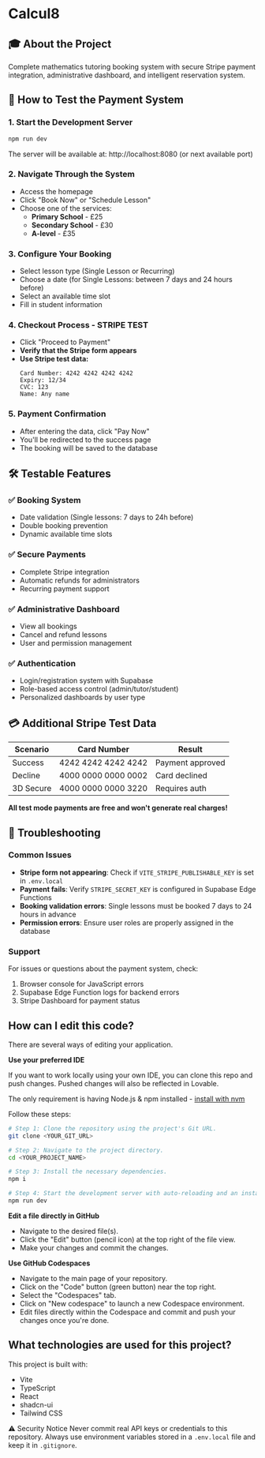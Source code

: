 # Calcul8

## 🎓 About the Project

Complete mathematics tutoring booking system with secure Stripe payment integration, administrative dashboard, and intelligent reservation system.

## 🚀 How to Test the Payment System

### 1. **Start the Development Server**

```sh
npm run dev
```

The server will be available at: http://localhost:8080 (or next available port)

### 2. **Navigate Through the System**

- Access the homepage
- Click "Book Now" or "Schedule Lesson"
- Choose one of the services:
  - **Primary School** - £25
  - **Secondary School** - £30
  - **A-level** - £35

### 3. **Configure Your Booking**

- Select lesson type (Single Lesson or Recurring)
- Choose a date (for Single Lessons: between 7 days and 24 hours before)
- Select an available time slot
- Fill in student information

### 4. **Checkout Process - STRIPE TEST**

- Click "Proceed to Payment"
- **Verify that the Stripe form appears**
- **Use Stripe test data:**
  ```
  Card Number: 4242 4242 4242 4242
  Expiry: 12/34
  CVC: 123
  Name: Any name
  ```

### 5. **Payment Confirmation**

- After entering the data, click "Pay Now"
- You'll be redirected to the success page
- The booking will be saved to the database

## 🛠️ Testable Features

### ✅ **Booking System**

- Date validation (Single lessons: 7 days to 24h before)
- Double booking prevention
- Dynamic available time slots

### ✅ **Secure Payments**

- Complete Stripe integration
- Automatic refunds for administrators
- Recurring payment support

### ✅ **Administrative Dashboard**

- View all bookings
- Cancel and refund lessons
- User and permission management

### ✅ **Authentication**

- Login/registration system with Supabase
- Role-based access control (admin/tutor/student)
- Personalized dashboards by user type

## 💳 Additional Stripe Test Data

| Scenario  | Card Number         | Result           |
| --------- | ------------------- | ---------------- |
| Success   | 4242 4242 4242 4242 | Payment approved |
| Decline   | 4000 0000 0000 0002 | Card declined    |
| 3D Secure | 4000 0000 0000 3220 | Requires auth    |

**All test mode payments are free and won't generate real charges!**

## 🔧 Troubleshooting

### Common Issues

- **Stripe form not appearing**: Check if `VITE_STRIPE_PUBLISHABLE_KEY` is set in `.env.local`
- **Payment fails**: Verify `STRIPE_SECRET_KEY` is configured in Supabase Edge Functions
- **Booking validation errors**: Single lessons must be booked 7 days to 24 hours in advance
- **Permission errors**: Ensure user roles are properly assigned in the database

### Support

For issues or questions about the payment system, check:

1. Browser console for JavaScript errors
2. Supabase Edge Function logs for backend errors
3. Stripe Dashboard for payment status

## How can I edit this code?

There are several ways of editing your application.

**Use your preferred IDE**

If you want to work locally using your own IDE, you can clone this repo and push changes. Pushed changes will also be reflected in Lovable.

The only requirement is having Node.js & npm installed - [install with nvm](https://github.com/nvm-sh/nvm#installing-and-updating)

Follow these steps:

```sh
# Step 1: Clone the repository using the project's Git URL.
git clone <YOUR_GIT_URL>

# Step 2: Navigate to the project directory.
cd <YOUR_PROJECT_NAME>

# Step 3: Install the necessary dependencies.
npm i

# Step 4: Start the development server with auto-reloading and an instant preview.
npm run dev
```

**Edit a file directly in GitHub**

- Navigate to the desired file(s).
- Click the "Edit" button (pencil icon) at the top right of the file view.
- Make your changes and commit the changes.

**Use GitHub Codespaces**

- Navigate to the main page of your repository.
- Click on the "Code" button (green button) near the top right.
- Select the "Codespaces" tab.
- Click on "New codespace" to launch a new Codespace environment.
- Edit files directly within the Codespace and commit and push your changes once you're done.

## What technologies are used for this project?

This project is built with:

- Vite
- TypeScript
- React
- shadcn-ui
- Tailwind CSS

⚠️ Security Notice
Never commit real API keys or credentials to this repository.
Always use environment variables stored in a `.env.local` file
and keep it in `.gitignore`.
